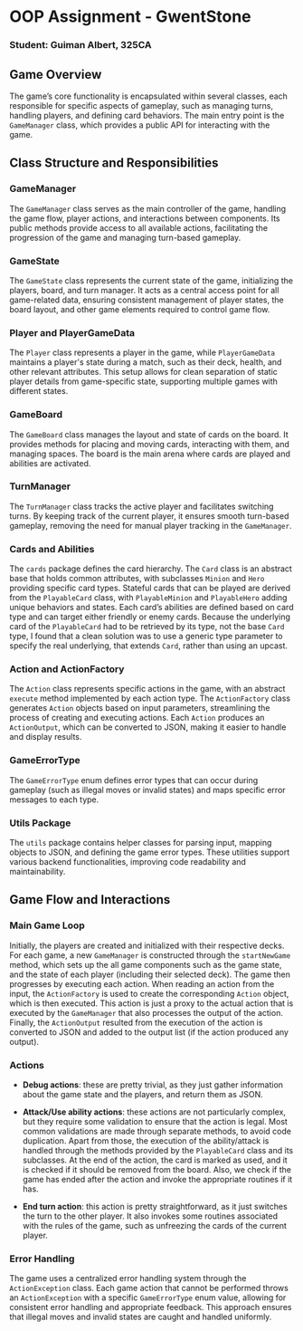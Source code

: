 # OOP Assignment - GwentStone
### Student: Guiman Albert, 325CA

## Game Overview

The game’s core functionality is encapsulated within several classes, each responsible for specific aspects of gameplay,
such as managing turns, handling players, and defining card behaviors. The main entry point is the `GameManager` class,
which provides a public API for interacting with the game.

## Class Structure and Responsibilities

### GameManager

The `GameManager` class serves as the main controller of the game, handling the game flow, player actions, and
interactions between components. Its public methods provide access to all available actions, facilitating the
progression of the game and managing turn-based gameplay.

### GameState

The `GameState` class represents the current state of the game, initializing the players, board, and turn manager. It
acts as a central access point for all game-related data, ensuring consistent management of player states, the board
layout, and other game elements required to control game flow.

### Player and PlayerGameData

The `Player` class represents a player in the game, while `PlayerGameData` maintains a player's state during a match,
such as their deck, health, and other relevant attributes. This setup allows for clean separation of static player
details from game-specific state, supporting multiple games with different states.

### GameBoard

The `GameBoard` class manages the layout and state of cards on the board. It provides methods for placing and
moving cards, interacting with them, and managing spaces. The board is the main arena where cards are played and
abilities are activated.

### TurnManager

The `TurnManager` class tracks the active player and facilitates switching turns. By keeping track of the current
player, it ensures smooth turn-based gameplay, removing the need for manual player tracking in the `GameManager`.

### Cards and Abilities

The `cards` package defines the card hierarchy. The `Card` class is an abstract base that holds common attributes, with
subclasses `Minion` and `Hero` providing specific card types. Stateful cards that can be played are derived from the
`PlayableCard` class, with `PlayableMinion` and `PlayableHero` adding unique behaviors and states. Each card’s abilities
are defined based on card type and can target either friendly or enemy cards. Because the underlying card of the
`PlayableCard` had to be retrieved by its type, not the base `Card` type, I found that a clean solution was to use a
generic type parameter to specify the real underlying, that extends `Card`, rather than using an upcast.

### Action and ActionFactory

The `Action` class represents specific actions in the game, with an abstract `execute` method implemented by each action
type. The `ActionFactory` class generates `Action` objects based on input parameters, streamlining the process of
creating and executing actions. Each `Action` produces an `ActionOutput`, which can be converted to JSON, making it
easier to handle and display results.

### GameErrorType

The `GameErrorType` enum defines error types that can occur during gameplay (such as illegal moves or invalid states)
and maps specific error messages to each type.

### Utils Package

The `utils` package contains helper classes for parsing input, mapping objects to JSON, and defining the game error
types. These utilities support various backend functionalities, improving code readability and maintainability.

## Game Flow and Interactions

### Main Game Loop

Initially, the players are created and initialized with their respective decks. For each game, a new `GameManager` is
constructed through the `startNewGame` method, which sets up the all game components such as the game state, and the
state of each player (including their selected deck). The game then progresses by executing each action. When reading an
action from the input, the `ActionFactory` is used to create the corresponding `Action` object, which is then executed.
This action is just a proxy to the actual action that is executed by the `GameManager` that also processes the
output of the action. Finally, the `ActionOutput` resulted from the execution of the action is converted to JSON and
added to the output list (if the action produced any output).

### Actions

- **Debug actions**: these are pretty trivial, as they just gather information about the game state and the players,
  and return them as JSON.

- **Attack/Use ability actions**: these actions are not particularly complex, but they require some validation to
  ensure that the action is legal. Most common validations are made through separate methods, to avoid code duplication.
  Apart from those, the execution of the ability/attack is handled through the methods provided by the `PlayableCard`
  class and its subclasses. At the end of the action, the card is marked as used, and it is checked if it should be
  removed from the board. Also, we check if the game has ended after the action and invoke the appropriate routines if
  it has.

- **End turn action**: this action is pretty straightforward, as it just switches the turn to the other player. It also
  invokes some routines associated with the rules of the game, such as unfreezing the cards of the current player.

### Error Handling

The game uses a centralized error handling system through the `ActionException` class. Each game action that cannot be
performed throws an `ActionException` with a specific `GameErrorType` enum value, allowing for consistent error handling
and appropriate feedback. This approach ensures that illegal moves and invalid states are caught and handled uniformly.
